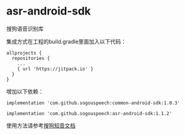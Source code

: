 # asr-android-sdk
搜狗语音识别库

集成方式在工程的build.gradle里面加入以下代码：
```
allprojects {
  repositories {
    ... 
    { url 'https://jitpack.io' }
  }
}
```
增加以下依赖：
```
implementation 'com.github.sogouspeech:common-android-sdk:1.0.3'
```
```
implementation 'com.github.sogouspeech:asr-android-sdk:1.1.2'
```

使用方法请参考[搜狗知音文档](https://docs.zhiyin.sogou.com/docs/asr/sdk)
